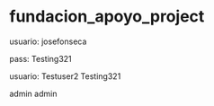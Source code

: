 # fundacion_apoyo_project
usuario:
josefonseca

pass: Testing321


usuario:
Testuser2
Testing321

admin
admin
